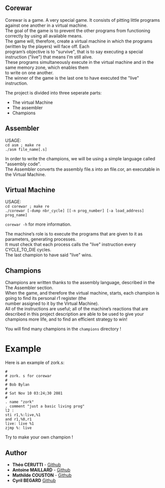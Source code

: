 ## Corewar

Corewar is a game. A very special game. It consists of pitting little programs against one another in a virtual machine.  
The goal of the game is to prevent the other programs from functioning correctly by using all available means.  
The game will, therefore, create a virtual machine in which the programs (written by the players) will face off. Each  
program’s objective is to "survive", that is to say executing a special instruction ("live") that means I’m still alive.  
These programs simultaneously execute in the virtual machine and in the same memory zone, which enables them  
to write on one another.  
The winner of the game is the last one to have executed the "live" instruction.  

The project is divided into three seperate parts:  
- The virtual Machine  
- The assembler  
- Champions  

## Assembler  

USAGE:   
```cd asm ; make re```  
```./asm file_name[.s]```  

In order to write the champions, we will be using a simple language called "assembly code".  
The Assembler converts the assembly file.s into an file.cor, an executable in the Virtual Machine.   

## Virtual Machine  

USAGE:  
```cd corewar ; make re```  
```./corewar [-dump nbr_cycle] [[-n prog_number] [-a load_address] prog_name]```  

```corewar -h``` for more information.  

The machine’s role is to execute the programs that are given to it as parameters, generating processes.  
It must check that each process calls the "live" instruction every CYCLE_TO_DIE cycles.  
The last champion to have said "live" wins.  

## Champions  

Champions are written thanks to the assembly language, described in the The Assembler section.  
When the game, and therefore the virtual machine, starts, each champion is going to find its personal r1 register (the  
number assigned to it by the Virtual Machine).  
All of the instructions are useful; all of the machine’s reactions that are described in this project description are able to
be used to give your champions more life, and to find an efficient strategy to win!  

You will find many champions in the ```champions``` directory !  

# Example  

Here is an example of zork.s:  
  
```  
#
# zork. s for corewar
#
# Bob Bylan
#
# Sat Nov 10 03:24;30 2081
#
. name "zork"
. comment "just a basic living prog"
l2 :
sti r1,%:live,%1
and r1,%0,r1
live: live %1
zjmp %: live
```  
  
Try to make your own champion !  

## Author  

* **Théo CERUTTI** - [Github](https://github.com/theocerutti)   
* **Antoine MAILLARD** - [Github](https://github.com/AntoineMaillard06)  
* **Mathilde COUSTON** - [Github](https://github.com/MathildeCouston)  
* **Cyril BEGARD** [Github](https://github.com/cyrilbegard/)  
